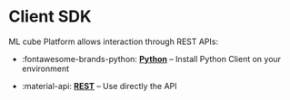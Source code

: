 # Client SDK


ML cube Platform allows interaction through REST APIs:

- :fontawesome-brands-python: __[Python]__ – Install Python Client on your environment
- :material-api: __[REST]__ – Use directly the API


  [Python]: python.md
  [REST]: rest.md

